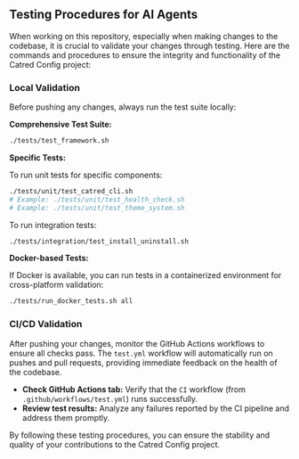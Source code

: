 ## Testing Procedures for AI Agents

When working on this repository, especially when making changes to the codebase, it is crucial to validate your changes through testing. Here are the commands and procedures to ensure the integrity and functionality of the Catred Config project:

### Local Validation

Before pushing any changes, always run the test suite locally:

**Comprehensive Test Suite:**
```bash
./tests/test_framework.sh
```

**Specific Tests:**

To run unit tests for specific components:
```bash
./tests/unit/test_catred_cli.sh
# Example: ./tests/unit/test_health_check.sh
# Example: ./tests/unit/test_theme_system.sh
```

To run integration tests:
```bash
./tests/integration/test_install_uninstall.sh
```

**Docker-based Tests:**

If Docker is available, you can run tests in a containerized environment for cross-platform validation:
```bash
./tests/run_docker_tests.sh all
```

### CI/CD Validation

After pushing your changes, monitor the GitHub Actions workflows to ensure all checks pass. The `test.yml` workflow will automatically run on pushes and pull requests, providing immediate feedback on the health of the codebase.

- **Check GitHub Actions tab:** Verify that the `CI` workflow (from `.github/workflows/test.yml`) runs successfully.
- **Review test results:** Analyze any failures reported by the CI pipeline and address them promptly.

By following these testing procedures, you can ensure the stability and quality of your contributions to the Catred Config project.